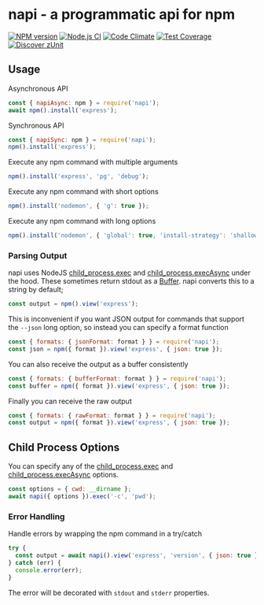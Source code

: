 # napi - a programmatic api for npm

[![NPM version](https://img.shields.io/npm/v/napi.svg?style=flat-square)](https://www.npmjs.com/package/napi)
[![Node.js CI](https://github.com/acuminous/napi/workflows/Node.js%20CI/badge.svg)](https://github.com/acuminous/napi/actions?query=workflow%3A%22Node.js+CI%22)
[![Code Climate](https://codeclimate.com/github/acuminous/napi/badges/gpa.svg)](https://codeclimate.com/github/acuminous/napi)
[![Test Coverage](https://codeclimate.com/github/acuminous/napi/badges/coverage.svg)](https://codeclimate.com/github/acuminous/napi/coverage)
[![Discover zUnit](https://img.shields.io/badge/Discover-zUnit-brightgreen)](https://www.npmjs.com/package/zunit)


## Usage

Asynchronous API
```js
const { napiAsync: npm } = require('napi');
await npm().install('express');
````

Synchronous API
```js
const { napiSync: npm } = require('napi');
npm().install('express');
````

Execute any npm command with multiple arguments
```js
npm().install('express', 'pg', 'debug');
````

Execute any npm command with short options
```js
npm().install('nodemon', { 'g': true });
````

Execute any npm command with long options
```js
npm().install('nodemon', { 'global': true, 'install-strategy': 'shallow' });
````

### Parsing Output
napi uses NodeJS [child_process.exec](https://nodejs.org/api/child_process.html#child_processexecsynccommand-options ) and [child_process.execAsync](https://nodejs.org/api/child_process.html#child_processexeccommand-options-callback) under the hood. These sometimes return stdout as a [Buffer](https://nodejs.org/api/buffer.html). napi converts this to a string by default;

```js
const output = npm().view('express');
````

This is inconvenient if you want JSON output for commands that support the `--json` long option, so instead you can specify a format function

```js
const { formats: { jsonFormat: format } } = require('napi'); 
const json = npm({ format }).view('express', { json: true });
```

You can also receive the output as a buffer consistently
```js
const { formats: { bufferFormat: format } } = require('napi'); 
const buffer = npm({ format }).view('express', { json: true });
```

Finally you can receive the raw output
```js
const { formats: { rawFormat: format } } = require('napi'); 
const output = npm({ format }).view('express', { json: true });
```

## Child Process Options
You can specify any of the [child_process.exec](https://nodejs.org/api/child_process.html#child_processexecsynccommand-options ) and [child_process.execAsync](https://nodejs.org/api/child_process.html#child_processexeccommand-options-callback) options.

```js
const options = { cwd: __dirname };
await napi({ options }).exec('-c', 'pwd');
```

### Error Handling
Handle errors by wrapping the npm command in a try/catch

```js
try {
  const output = await napi().view('express', 'version', { json: true });
} catch (err) {
  console.error(err);
}
```
The error will be decorated with `stdout` and `stderr` properties.

